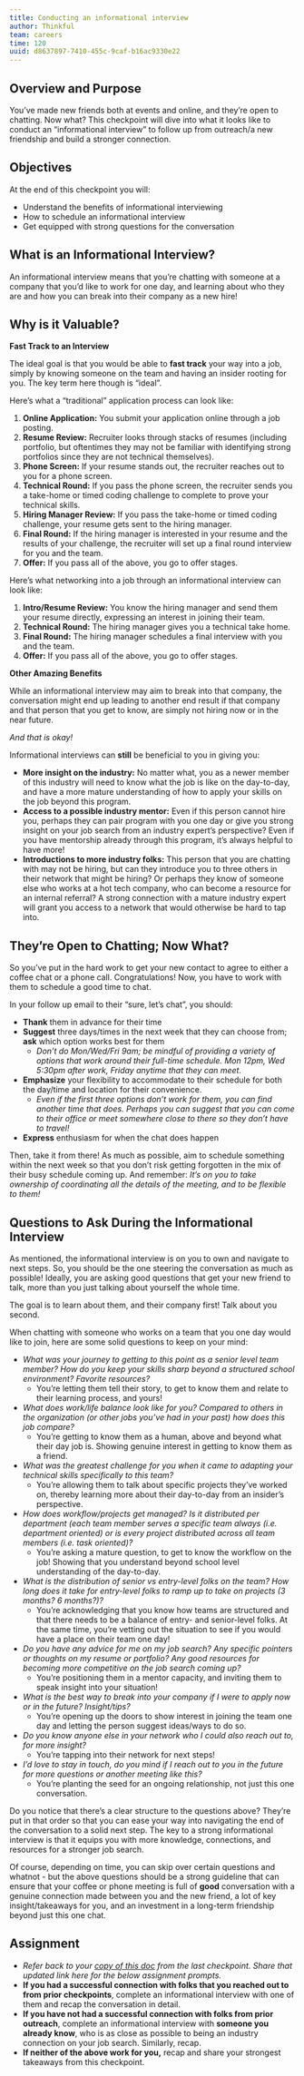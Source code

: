 ```yaml
---
title: Conducting an informational interview
author: Thinkful
team: careers
time: 120
uuid: d8637897-7410-455c-9caf-b16ac9330e22
---
```


## Overview and Purpose

You’ve made new friends both at events and online, and they’re open to chatting. Now what? This checkpoint will dive into what it looks like to conduct an “informational interview” to follow up from outreach/a new friendship and build a stronger connection. 

## Objectives

At the end of this checkpoint you will:

- Understand the benefits of informational interviewing
- How to schedule an informational interview
- Get equipped with strong questions for the conversation

## What is an Informational Interview?

An informational interview means that you’re chatting with someone at a company that you’d like to work for one day, and learning about who they are and how you can break into their company as a new hire! 

## Why is it Valuable?

**Fast Track to an Interview**

The ideal goal is that you would be able to **fast track** your way into a job, simply by knowing someone on the team and having an insider rooting for you. The key term here though is “ideal”. 

Here’s what a “traditional” application process can look like: 

1. **Online Application:** You submit your application online through a job posting.
2. **Resume Review:** Recruiter looks through stacks of resumes (including portfolio, but oftentimes they may not be familiar with identifying strong portfolios since they are not technical themselves).
3. **Phone Screen:** If your resume stands out, the recruiter reaches out to you for a phone screen.
4. **Technical Round:** If you pass the phone screen, the recruiter sends you a take-home or timed coding challenge to complete to prove your technical skills. 
5. **Hiring Manager Review:** If you pass the take-home or timed coding challenge, your resume gets sent to the hiring manager.
6. **Final Round:** If the hiring manager is interested in your resume and the results of your challenge, the recruiter will set up a final round interview for you and the team.
7. **Offer:** If you pass all of the above, you go to offer stages. 

Here’s what networking into a job through an informational interview can look like:

1. **Intro/Resume Review:** You know the hiring manager and send them your resume directly, expressing an interest in joining their team.
2. **Technical Round:** The hiring manager gives you a technical take home.
3. **Final Round:** The hiring manager schedules a final interview with you and the team.
4. **Offer:** If you pass all of the above, you go to offer stages. 

**Other Amazing Benefits**

While an informational interview may aim to break into that company, the conversation might end up leading to another end result if that company and that person that you get to know, are simply not hiring now or in the near future. 

*And that is okay!* 

Informational interviews can **still** be beneficial to you in giving you:

- **More insight on the industry:** No matter what, you as a newer member of this industry will need to know what the job is like on the day-to-day, and have a more mature understanding of how to apply your skills on the job beyond this program.
- **Access to a possible industry mentor:** Even if this person cannot hire you, perhaps they can pair program with you one day or give you strong insight on your job search from an industry expert’s perspective? Even if you have mentorship already through this program, it’s always helpful to have more! 
- **Introductions to more industry folks:** This person that you are chatting with may not be hiring, but can they introduce you to three others in their network that might be hiring? Or perhaps they know of someone else who works at a hot tech company, who can become a resource for an internal referral? A strong connection with a mature industry expert will grant you access to a network that would otherwise be hard to tap into. 


## They’re Open to Chatting; Now What?

So you’ve put in the hard work to get your new contact to agree to either a coffee chat or a phone call. Congratulations! Now, you have to work with them to schedule a good time to chat. 

In your follow up email to their “sure, let’s chat”, you should:

- **Thank** them in advance for their time
- **Suggest** three days/times in the next week that they can choose from; **ask** which option works best for them
  - *Don’t do Mon/Wed/Fri 9am; be mindful of providing a variety of options that work around their full-time schedule. Mon 12pm, Wed 5:30pm after work, Friday anytime that they can meet.*
- **Emphasize** your flexibility to accommodate to their schedule for both the day/time and location for their convenience.
  - *Even if the first three options don’t work for them, you can find another time that does. Perhaps you can suggest that you can come to their office or meet somewhere close to there so they don’t have to travel!* 
- **Express** enthusiasm for when the chat does happen

Then, take it from there! As much as possible, aim to schedule something within the next week so that you don’t risk getting forgotten in the mix of their busy schedule coming up. And remember: *It’s on you to take ownership of coordinating all the details of the meeting, and to be flexible to them!* 

## Questions to Ask During the Informational Interview

As mentioned, the informational interview is on you to own and navigate to next steps. So, you should be the one steering the conversation as much as possible! Ideally, you are asking good questions that get your new friend to talk, more than you just talking about yourself the whole time. 

The goal is to learn about them, and their company first! Talk about you second.

When chatting with someone who works on a team that you one day would like to join, here are some solid questions to keep on your mind:


- *What was your journey to getting to this point as a senior level team member? How do you keep your skills sharp beyond a structured school environment? Favorite resources?*
  - You’re letting them tell their story, to get to know them and relate to their learning process, and yours! 
- *What does work/life balance look like for you? Compared to others in the organization (or other jobs you’ve had in your past) how does this job compare?*
  - You’re getting to know them as a human, above and beyond what their day job is. Showing genuine interest in getting to know them as a friend.
- *What was the greatest challenge for you when it came to adapting your technical skills specifically to this team?* 
  - You’re allowing them to talk about specific projects they’ve worked on, thereby learning more about their day-to-day from an insider’s perspective. 
- *How does workflow/projects get managed? Is it distributed per department (each team member serves a specific team always (i.e. department oriented) or is every project distributed across all team members (i.e. task oriented)?*
  - You’re asking a mature question, to get to know the workflow on the job! Showing that you understand beyond school level understanding of the day-to-day. 
- *What is the distribution of senior vs entry-level folks on the team? How long does it take for entry-level folks to ramp up to take on projects (3 months? 6 months?)?*
  - You’re acknowledging that you know how teams are structured and that there needs to be a balance of entry- and senior-level folks. At the same time, you’re vetting out the situation to see if you would have a place on their team one day! 
- *Do you have any advice for me on my job search? Any specific pointers or thoughts on my resume or portfolio? Any good resources for becoming more competitive on the job search coming up?*
  - You’re positioning them in a mentor capacity, and inviting them to speak insight into your situation! 
- *What is the best way to break into your company if I were to apply now or in the future? Insight/tips?*
  - You’re opening up the doors to show interest in joining the team one day and letting the person suggest ideas/ways to do so. 
- *Do you know anyone else in your network who I could also reach out to, for more insight?*
  - You’re tapping into their network for next steps! 
- *I’d love to stay in touch, do you mind if I reach out to you in the future for more questions or another meeting like this?*
  - You’re planting the seed for an ongoing relationship, not just this one conversation. 

Do you notice that there’s a clear structure to the questions above? They’re put in that order so that you can ease your way into navigating the end of the conversation to a solid next step. The key to a strong informational interview is that it equips you with more knowledge, connections, and resources for a stronger job search. 

Of course, depending on time, you can skip over certain questions and whatnot - but the above questions should be a strong guideline that can ensure that your coffee or phone meeting is full of **good** conversation with a genuine connection made between you and the new friend, a lot of key insight/takeaways for you, and an investment in a long-term friendship beyond just this one chat. 


## Assignment

- *Refer back to your [copy of this doc](https://docs.google.com/document/d/1ttV_YA-HOn2B88e7NFXSVTavVCrJIfVC54b7tK8lOEw/copy) from the last checkpoint. Share that updated link here for the below assignment prompts.*
- **If you had a successful connection with folks that you reached out to from prior checkpoints**, complete an informational interview with one of them and recap the conversation in detail.
- **If you have not had a successful connection with folks from prior outreach**, complete an informational interview with **someone you already know**, who is as close as possible to being an industry connection on your job search. Similarly, recap.
- **If neither of the above work for you,** recap and share your strongest takeaways from this checkpoint.